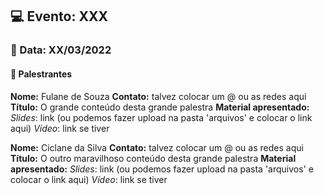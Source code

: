 ## 💻 **Evento: XXX**
### 📅 Data: XX/03/2022

#### 🎤 **Palestrantes**

**Nome:** Fulane de Souza
**Contato:** talvez colocar um @ ou as redes aqui
**Título:** O grande conteúdo desta grande palestra
**Material apresentado:**
*Slides*: link (ou podemos fazer upload na pasta 'arquivos' e colocar o link aqui)
*Vídeo*: link se tiver

**Nome:** Ciclane da Silva
**Contato:** talvez colocar um @ ou as redes aqui
**Título:** O outro maravilhoso conteúdo desta grande palestra
**Material apresentado:**
*Slides*: link (ou podemos fazer upload na pasta 'arquivos' e colocar o link aqui)
*Vídeo*: link se tiver